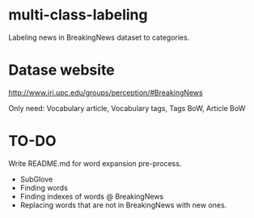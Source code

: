 # multi-class-labeling
Labeling news in BreakingNews dataset to categories.

# Datase website
http://www.iri.upc.edu/groups/perception/#BreakingNews

Only need: Vocabulary article, Vocabulary tags, Tags BoW, Article BoW 

# TO-DO
Write README.md for word expansion pre-process.
- SubGlove
- Finding words
- Finding indexes of words @ BreakingNews
- Replacing words that are not in BreakingNews with new ones.
